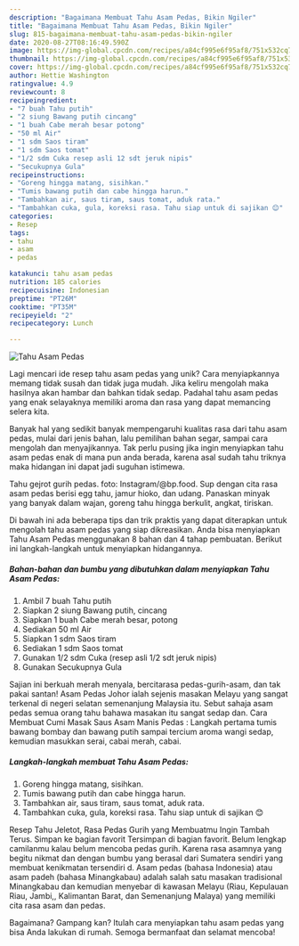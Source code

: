 ```yaml
---
description: "Bagaimana Membuat Tahu Asam Pedas, Bikin Ngiler"
title: "Bagaimana Membuat Tahu Asam Pedas, Bikin Ngiler"
slug: 815-bagaimana-membuat-tahu-asam-pedas-bikin-ngiler
date: 2020-08-27T08:16:49.590Z
image: https://img-global.cpcdn.com/recipes/a84cf995e6f95af8/751x532cq70/tahu-asam-pedas-foto-resep-utama.jpg
thumbnail: https://img-global.cpcdn.com/recipes/a84cf995e6f95af8/751x532cq70/tahu-asam-pedas-foto-resep-utama.jpg
cover: https://img-global.cpcdn.com/recipes/a84cf995e6f95af8/751x532cq70/tahu-asam-pedas-foto-resep-utama.jpg
author: Hettie Washington
ratingvalue: 4.9
reviewcount: 8
recipeingredient:
- "7 buah Tahu putih"
- "2 siung Bawang putih cincang"
- "1 buah Cabe merah besar potong"
- "50 ml Air"
- "1 sdm Saos tiram"
- "1 sdm Saos tomat"
- "1/2 sdm Cuka resep asli 12 sdt jeruk nipis"
- "Secukupnya Gula"
recipeinstructions:
- "Goreng hingga matang, sisihkan."
- "Tumis bawang putih dan cabe hingga harun."
- "Tambahkan air, saus tiram, saus tomat, aduk rata."
- "Tambahkan cuka, gula, koreksi rasa. Tahu siap untuk di sajikan 😊"
categories:
- Resep
tags:
- tahu
- asam
- pedas

katakunci: tahu asam pedas 
nutrition: 185 calories
recipecuisine: Indonesian
preptime: "PT26M"
cooktime: "PT35M"
recipeyield: "2"
recipecategory: Lunch

---
```



![Tahu Asam Pedas](https://img-global.cpcdn.com/recipes/a84cf995e6f95af8/751x532cq70/tahu-asam-pedas-foto-resep-utama.jpg)

Lagi mencari ide resep tahu asam pedas yang unik? Cara menyiapkannya memang tidak susah dan tidak juga mudah. Jika keliru mengolah maka hasilnya akan hambar dan bahkan tidak sedap. Padahal tahu asam pedas yang enak selayaknya memiliki aroma dan rasa yang dapat memancing selera kita.

Banyak hal yang sedikit banyak mempengaruhi kualitas rasa dari tahu asam pedas, mulai dari jenis bahan, lalu pemilihan bahan segar, sampai cara mengolah dan menyajikannya. Tak perlu pusing jika ingin menyiapkan tahu asam pedas enak di mana pun anda berada, karena asal sudah tahu triknya maka hidangan ini dapat jadi suguhan istimewa.

Tahu gejrot gurih pedas. foto: Instagram/@bp.food. Sup dengan cita rasa asam pedas berisi egg tahu, jamur hioko, dan udang. Panaskan minyak yang banyak dalam wajan, goreng tahu hingga berkulit, angkat, tiriskan.


Di bawah ini ada beberapa tips dan trik praktis yang dapat diterapkan untuk mengolah tahu asam pedas yang siap dikreasikan. Anda bisa menyiapkan Tahu Asam Pedas menggunakan 8 bahan dan 4 tahap pembuatan. Berikut ini langkah-langkah untuk menyiapkan hidangannya.

<!--inarticleads1-->

##### Bahan-bahan dan bumbu yang dibutuhkan dalam menyiapkan Tahu Asam Pedas:

1. Ambil 7 buah Tahu putih
1. Siapkan 2 siung Bawang putih, cincang
1. Siapkan 1 buah Cabe merah besar, potong
1. Sediakan 50 ml Air
1. Siapkan 1 sdm Saos tiram
1. Sediakan 1 sdm Saos tomat
1. Gunakan 1/2 sdm Cuka (resep asli 1/2 sdt jeruk nipis)
1. Gunakan Secukupnya Gula


Sajian ini berkuah merah menyala, bercitarasa pedas-gurih-asam, dan tak pakai santan! Asam Pedas Johor ialah sejenis masakan Melayu yang sangat terkenal di negeri selatan semenanjung Malaysia itu. Sebut sahaja asam pedas semua orang tahu bahawa masakan itu sangat sedap dan. Cara Membuat Cumi Masak Saus Asam Manis Pedas : Langkah pertama tumis bawang bombay dan bawang putih sampai tercium aroma wangi sedap, kemudian masukkan serai, cabai merah, cabai. 

<!--inarticleads2-->

##### Langkah-langkah membuat Tahu Asam Pedas:

1. Goreng hingga matang, sisihkan.
1. Tumis bawang putih dan cabe hingga harun.
1. Tambahkan air, saus tiram, saus tomat, aduk rata.
1. Tambahkan cuka, gula, koreksi rasa. Tahu siap untuk di sajikan 😊


Resep Tahu Jeletot, Rasa Pedas Gurih yang Membuatmu Ingin Tambah Terus. Simpan ke bagian favorit Tersimpan di bagian favorit. Belum lengkap camilanmu kalau belum mencoba pedas gurih. Karena rasa asamnya yang begitu nikmat dan dengan bumbu yang berasal dari Sumatera sendiri yang membuat kenikmatan tersendiri d. Asam pedas (bahasa Indonesia) atau asam padeh (bahasa Minangkabau) adalah salah satu masakan tradisional Minangkabau dan kemudian menyebar di kawasan Melayu (Riau, Kepulauan Riau, Jambi,, Kalimantan Barat, dan Semenanjung Malaya) yang memiliki cita rasa asam dan pedas. 

Bagaimana? Gampang kan? Itulah cara menyiapkan tahu asam pedas yang bisa Anda lakukan di rumah. Semoga bermanfaat dan selamat mencoba!
